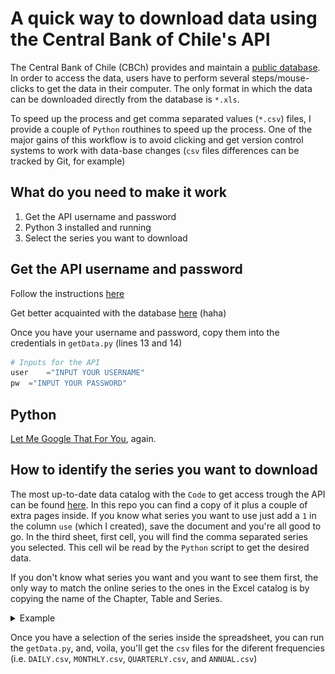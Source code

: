 #  A quick way to download data using the Central Bank of Chile's API

The Central Bank of Chile (CBCh) provides and maintain a [public database](https://si3.bcentral.cl/siete/EN). In order to access the data, users have to perform several steps/mouse-clicks to get the data in their computer. The only format in which the data can be downloaded directly from the database is `*.xls`. 

 To speed up the process and get comma separated values (`*.csv`) files, I provide a couple of `Python` routhines to speed up the process.  One of the major gains of this workflow is to avoid clicking and get version control systems to work with data-base changes (`csv` files differences can be tracked by Git, for example)


## What do you need to make it work

1. Get the API username and password
2. Python 3 installed and running
3. Select the series you want to download

## Get the API username and password
Follow the instructions [here](https://si3.bcentral.cl/estadisticas/Principal1/web_services/index_EN.htm) 

Get better acquainted with the database [here](https://lmgtfy.com/?q=central+bank+of+chile+API) (haha)

Once you have your username and password, copy them into the credentials in `getData.py` (lines 13 and 14)

``` python
# Inputs for the API
user	="INPUT YOUR USERNAME" 
pw	="INPUT YOUR PASSWORD" 
```


## Python

[Let Me Google That For You](https://lmgtfy.com/?q=how+to+install+python+3), again.

## How to identify the series you want to download

 The most up-to-date data catalog with the `Code` to get access trough the API can be found [here](https://si3.bcentral.cl/estadisticas/Principal1/Web_Services/Webservices/series_en.xls).  In this repo you can find a copy of it plus a couple of extra pages inside.  If you know what series you want to use just add a `1` in the column `use` (which I created), save the document and you're all good to go. In the third sheet, first cell, you will find the comma separated series you selected. This cell wil be read by the `Python` script to get the desired data.
 
 If you don't know what series you want and you want to see them first, the only way to match the online series to the ones in the Excel catalog is by copying the name of the Chapter, Table and Series.  

<details> <summary>Example</summary>

In the first image you can see where to find the chapter, table and series names to find the `Code` in the catalog (second image)
<center> 
<p>
<figcaption>Fig.1 - Online Database</figcaption>
<img src="src/images/BDE.png" alt="on enter key" width=90%>
</p>


<p>
<figcaption>Fig.2 - Data Catalog (selected section)</figcaption>
<img src="src/images/SeriesCatalogEg.png" alt="on enter key" width=90%> 
</p>
</center>
</details> <p></p>

Once you have a selection of the series inside the spreadsheet, you can run the `getData.py`, and, voila, you'll get the `csv` files for the diferent frequencies (i.e. `DAILY.csv`, `MONTHLY.csv`, `QUARTERLY.csv`, and `ANNUAL.csv`)
